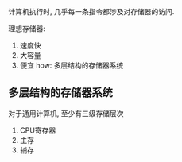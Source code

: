 计算机执行时, 几乎每一条指令都涉及对存储器的访问.

理想存储器:
1. 速度快
2. 大容量
3. 便宜
how: 多层结构的存储器系统

## 多层结构的存储器系统
对于通用计算机, 至少有三级存储层次
1. CPU寄存器
2. 主存
3. 辅存



